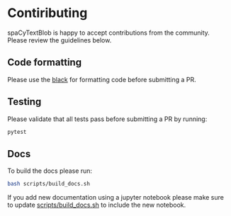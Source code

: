 # Contiributing

spaCyTextBlob is happy to accept contributions from the community. Please review the guidelines below.

## Code formatting

Please use the [black](https://black.readthedocs.io/en/stable/) for formatting code before submitting a PR.

## Testing

Please validate that all tests pass before submitting a PR by running:

```bash
pytest
```

## Docs

To build the docs please run:

```bash
bash scripts/build_docs.sh
```

If you add new documentation using a jupyter notebook please make sure to update [scripts/build_docs.sh](scripts/build_docs.sh) to include the new notebook.

